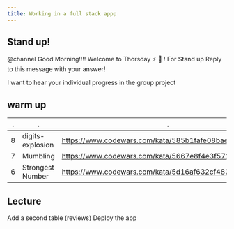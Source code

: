 ```yaml
---
title: Working in a full stack appp
---
```


## Stand up!

@channel Good Morning!!!! Welcome to Thorsday :zap: :hammer: ! For Stand up Reply to this message with your answer!

I want to hear your individual progress in the group project

## warm up

| .   | .                | .                                                      | .          |
| --- | ---------------- | ------------------------------------------------------ | ---------- |
| 8   | digits-explosion | https://www.codewars.com/kata/585b1fafe08bae9988000314 | C#         |
| 7   | Mumbling         | https://www.codewars.com/kata/5667e8f4e3f572a8f2000039 | javascript |
| 6   | Strongest Number | https://www.codewars.com/kata/5d16af632cf48200254a6244 | C#         |

## Lecture

Add a second table (reviews)
Deploy the app
